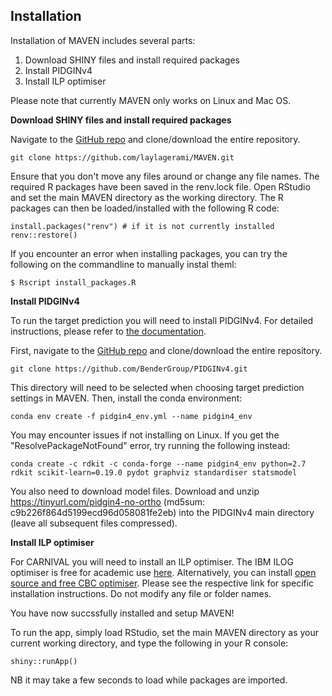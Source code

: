 ## Installation

Installation of MAVEN includes several parts:  
1. Download SHINY files and install required packages
2. Install PIDGINv4
3. Install ILP optimiser

Please note that currently MAVEN only works on Linux and Mac OS. 

**Download SHINY files and install required packages**

Navigate to the [GitHub repo](https://github.com/laylagerami/MAVEN) and clone/download the entire repository. 
```
git clone https://github.com/laylagerami/MAVEN.git
```

Ensure that you don't move any files around or change any file names. The required R packages have been saved in the renv.lock file. Open RStudio and set the main MAVEN directory as the working directory. The R packages can then be loaded/installed with the following R code:

```
install.packages("renv") # if it is not currently installed
renv::restore()
```

If you encounter an error when installing packages, you can try the following on the commandline to manually instal theml:

```
$ Rscript install_packages.R
```

**Install PIDGINv4**

To run the target prediction you will need to install PIDGINv4. For detailed instructions, please refer to [the documentation](https://pidginv4.readthedocs.io/en/latest/install.html).

First, navigate to the [GitHub repo](https://github.com/BenderGroup/PIDGINv4) and clone/download the entire repository.
```
git clone https://github.com/BenderGroup/PIDGINv4.git
```
This directory will need to be selected when choosing target prediction settings in MAVEN.
Then, install the conda environment:
```
conda env create -f pidgin4_env.yml --name pidgin4_env
```

You may encounter issues if not installing on Linux. If you get the "ResolvePackageNotFound" error, try running the following instead:
```
conda create -c rdkit -c conda-forge --name pidgin4_env python=2.7 rdkit scikit-learn=0.19.0 pydot graphviz standardiser statsmodel
```

You also need to download model files. Download and unzip https://tinyurl.com/pidgin4-no-ortho (md5sum: c9b226f864d5199ecd96d058081fe2eb) into the PIDGINv4 main directory (leave all subsequent files compressed).

**Install ILP optimiser**

For CARNIVAL you will need to install an ILP optimiser. The IBM ILOG optimiser is free for academic use [here](https://www.ibm.com/products/ilog-cplex-optimization-studio?S_PKG=CoG&cm_mmc=Search_Google-_-Data+Science_Data+Science-_-WW_IDA-_-+IBM++CPLEX_Broad_CoG&cm_mmca1=000000RE&cm_mmca2=10000668&cm_mmca7=9041989&cm_mmca8=kwd-412296208719&cm_mmca9=_k_Cj0KCQiAr93gBRDSARIsADvHiOpDUEHgUuzu8fJvf3vmO5rI0axgtaleqdmwk6JRPIDeNcIjgIHMhZIaAiwWEALw_wcB_k_&cm_mmca10=267798126431&cm_mmca11=b&mkwid=_k_Cj0KCQiAr93gBRDSARIsADvHiOpDUEHgUuzu8fJvf3vmO5rI0axgtaleqdmwk6JRPIDeNcIjgIHMhZIaAiwWEALw_wcB_k_%7C470%7C135655&cvosrc=ppc.google.%2Bibm%20%2Bcplex&cvo_campaign=000000RE&cvo_crid=267798126431&Matchtype=b&gclid=Cj0KCQiAr93gBRDSARIsADvHiOpDUEHgUuzu8fJvf3vmO5rI0axgtaleqdmwk6JRPIDeNcIjgIHMhZIaAiwWEALw_wcB). Alternatively, you can install [open source and free CBC optimiser](https://github.com/coin-or/Cbc). Please see the respective link for specific installation instructions. Do not modify any file or folder names.

You have now succssfully installed and setup MAVEN!

To run the app, simply load RStudio, set the main MAVEN directory as your current working directory, and type the following in your R console:

```
shiny::runApp()
```

NB it may take a few seconds to load while packages are imported.

